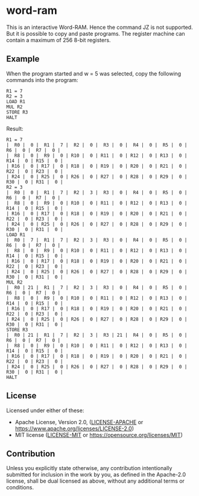 # word-ram

This is an interactive Word-RAM. Hence the command JZ is not supported. But it is possible to copy and paste programs. The register machine can contain a maximum of 256 8-bit registers.

## Example

When the program started and w = 5 was selected, copy the following commands into the program:

```
R1 = 7
R2 = 3
LOAD R1
MUL R2
STORE R3
HALT

```

Result:

```
R1 = 7
|  R0 |  0 |  R1 |  7 |  R2 |  0 |  R3 |  0 |  R4 |  0 |  R5 |  0 |  R6 |  0 |  R7 |  0 |
|  R8 |  0 |  R9 |  0 | R10 |  0 | R11 |  0 | R12 |  0 | R13 |  0 | R14 |  0 | R15 |  0 |
| R16 |  0 | R17 |  0 | R18 |  0 | R19 |  0 | R20 |  0 | R21 |  0 | R22 |  0 | R23 |  0 |
| R24 |  0 | R25 |  0 | R26 |  0 | R27 |  0 | R28 |  0 | R29 |  0 | R30 |  0 | R31 |  0 |
R2 = 3
|  R0 |  0 |  R1 |  7 |  R2 |  3 |  R3 |  0 |  R4 |  0 |  R5 |  0 |  R6 |  0 |  R7 |  0 |
|  R8 |  0 |  R9 |  0 | R10 |  0 | R11 |  0 | R12 |  0 | R13 |  0 | R14 |  0 | R15 |  0 |
| R16 |  0 | R17 |  0 | R18 |  0 | R19 |  0 | R20 |  0 | R21 |  0 | R22 |  0 | R23 |  0 |
| R24 |  0 | R25 |  0 | R26 |  0 | R27 |  0 | R28 |  0 | R29 |  0 | R30 |  0 | R31 |  0 |
LOAD R1
|  R0 |  7 |  R1 |  7 |  R2 |  3 |  R3 |  0 |  R4 |  0 |  R5 |  0 |  R6 |  0 |  R7 |  0 |
|  R8 |  0 |  R9 |  0 | R10 |  0 | R11 |  0 | R12 |  0 | R13 |  0 | R14 |  0 | R15 |  0 |
| R16 |  0 | R17 |  0 | R18 |  0 | R19 |  0 | R20 |  0 | R21 |  0 | R22 |  0 | R23 |  0 |
| R24 |  0 | R25 |  0 | R26 |  0 | R27 |  0 | R28 |  0 | R29 |  0 | R30 |  0 | R31 |  0 |
MUL R2
|  R0 | 21 |  R1 |  7 |  R2 |  3 |  R3 |  0 |  R4 |  0 |  R5 |  0 |  R6 |  0 |  R7 |  0 |
|  R8 |  0 |  R9 |  0 | R10 |  0 | R11 |  0 | R12 |  0 | R13 |  0 | R14 |  0 | R15 |  0 |
| R16 |  0 | R17 |  0 | R18 |  0 | R19 |  0 | R20 |  0 | R21 |  0 | R22 |  0 | R23 |  0 |
| R24 |  0 | R25 |  0 | R26 |  0 | R27 |  0 | R28 |  0 | R29 |  0 | R30 |  0 | R31 |  0 |
STORE R3
|  R0 | 21 |  R1 |  7 |  R2 |  3 |  R3 | 21 |  R4 |  0 |  R5 |  0 |  R6 |  0 |  R7 |  0 |
|  R8 |  0 |  R9 |  0 | R10 |  0 | R11 |  0 | R12 |  0 | R13 |  0 | R14 |  0 | R15 |  0 |
| R16 |  0 | R17 |  0 | R18 |  0 | R19 |  0 | R20 |  0 | R21 |  0 | R22 |  0 | R23 |  0 |
| R24 |  0 | R25 |  0 | R26 |  0 | R27 |  0 | R28 |  0 | R29 |  0 | R30 |  0 | R31 |  0 |
HALT
```

## License

Licensed under either of these:

 * Apache License, Version 2.0, ([LICENSE-APACHE](LICENSE-APACHE) or
   https://www.apache.org/licenses/LICENSE-2.0)
 * MIT license ([LICENSE-MIT](LICENSE-MIT) or
   https://opensource.org/licenses/MIT)

## Contribution

Unless you explicitly state otherwise, any contribution intentionally submitted for inclusion in the work by you, as defined in the Apache-2.0 license, shall be dual licensed as above, without any additional terms or conditions.
